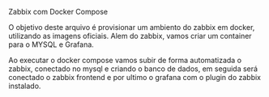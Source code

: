 Zabbix com Docker Compose

O objetivo deste arquivo é provisionar um ambiento do zabbix em docker, utilizando as imagens oficiais. Alem do zabbix, vamos criar um container para o MYSQL e Grafana.

Ao executar o docker compose vamos subir de forma automatizada o zabbix, conectado no mysql e criando o banco de dados, em seguida será conectado o zabbix frontend e por ultimo o grafana com o plugin do zabbix instalado.
